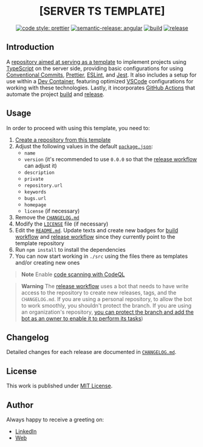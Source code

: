<div align=center>

# [SERVER TS TEMPLATE]

[![code style: prettier](https://img.shields.io/badge/code_style-prettier-ff69b4.svg)](https://github.com/prettier/prettier)
[![semantic-release: angular](https://img.shields.io/badge/semantic--release-angular-e10079?logo=semantic-release)](https://github.com/semantic-release/semantic-release)
[![build](https://github.com/d3p1/server-ts-template/actions/workflows/build.yml/badge.svg)](https://github.com/d3p1/server-ts-template/actions/workflows/build.yml)
[![release](https://github.com/d3p1/server-ts-template/actions/workflows/release.yml/badge.svg)](https://github.com/d3p1/server-ts-template/actions/workflows/release.yml)

</div>

## Introduction

A [repository aimed at serving as a template](https://docs.github.com/en/repositories/creating-and-managing-repositories/creating-a-repository-from-a-template) to implement projects using [TypeScript](https://www.typescriptlang.org/) on the server side, providing basic configurations for using [Conventional Commits](https://www.conventionalcommits.org/en/v1.0.0/), [Prettier](https://prettier.io/), [ESLint](https://eslint.org/), and [Jest](https://jestjs.io/). It also includes a setup for use within a [Dev Container](https://code.visualstudio.com/docs/devcontainers/containers), featuring optimized [VSCode](https://code.visualstudio.com/) configurations for working with these technologies. Lastly, it incorporates [GitHub Actions](https://github.com/features/actions) that automate the project [build](./.github/workflows/build.yml) and [release](./.github/workflows/release.yml).

## Usage

In order to proceed with using this template, you need to:

1. [Create a repository from this template](https://docs.github.com/en/repositories/creating-and-managing-repositories/creating-a-repository-from-a-template)
2. Adjust the following values in the default [`package.json`](./package.json):
    - `name`
    - `version` (it's recommended to use `0.0.0` so that the [release workflow](./.github/workflows/release.yml) can adjust it)
    - `description`
    - `private`
    - `repository.url`
    - `keywords`
    - `bugs.url`
    - `homepage`
    - `license` (if necessary)
3. Remove the [`CHANGELOG.md`](./CHANGELOG.md)
4. Modify the [`LICENSE`](./LICENSE) file (if necessary)
5. Edit the [`README.md`](./README.md). Update texts and create new badges for [build workflow](./.github/workflows/build.yml) and [release workflow](./.github/workflows/release.yml) since they currently point to the template repository
6. Run `npm install` to install the dependencies
7. You can now start working in `./src` using the files there as templates and/or creating new ones

> **Note**
> Enable [code scanning with CodeQL](https://docs.github.com/en/code-security/code-scanning/enabling-code-scanning/configuring-default-setup-for-code-scanning)

> **Warning**
> The [release workflow](./.github/workflows/release.yml) uses a bot that needs to have write access to the repository to create new releases, tags, and the `CHANGELOG.md`. If you are using a personal repository, to allow the bot to work smoothly, you shouldn't protect the branch. If you are using an organization's repository, [you can protect the branch and add the bot as an owner to enable it to perform its tasks](https://github.com/semantic-release/github/issues/175#issuecomment-484964034))

## Changelog

Detailed changes for each release are documented in [`CHANGELOG.md`](./CHANGELOG.md).

## License

This work is published under [MIT License](./LICENSE).

## Author

Always happy to receive a greeting on:

- [LinkedIn](https://www.linkedin.com/in/cristian-marcelo-de-picciotto/)
- [Web](https://d3p1.dev/)
